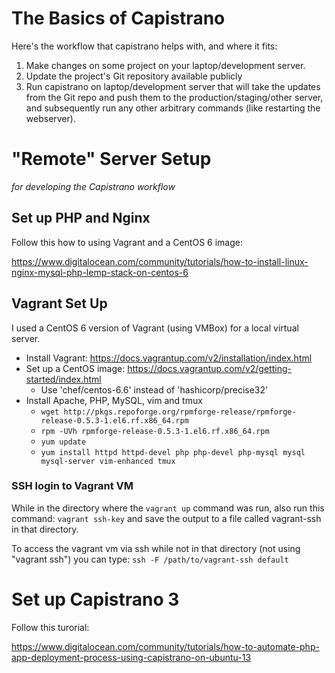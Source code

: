 # The Basics of Capistrano

Here's the workflow that capistrano helps with, and where it fits:

1. Make changes on some project on your laptop/development server.
2. Update the project's Git repository available publicly
3. Run capistrano on laptop/development server that will take the
   updates from the Git repo and push them to the production/staging/other
   server, and subsequently run any other arbitrary commands (like restarting
   the webserver).


 
# "Remote" Server Setup 
*for developing the Capistrano workflow*

## Set up PHP and Nginx

Follow this how to using Vagrant and a CentOS 6 image:

https://www.digitalocean.com/community/tutorials/how-to-install-linux-nginx-mysql-php-lemp-stack-on-centos-6

## Vagrant Set Up

I used a CentOS 6 version of Vagrant (using VMBox) for a local virtual server.

* Install Vagrant: https://docs.vagrantup.com/v2/installation/index.html
* Set up a CentOS image: https://docs.vagrantup.com/v2/getting-started/index.html
    * Use 'chef/centos-6.6' instead of 'hashicorp/precise32'
* Install Apache, PHP, MySQL, vim and tmux
    * `wget http://pkgs.repoforge.org/rpmforge-release/rpmforge-release-0.5.3-1.el6.rf.x86_64.rpm`
    * `rpm -UVh rpmforge-release-0.5.3-1.el6.rf.x86_64.rpm`
    * `yum update`
    * `yum install httpd httpd-devel php php-devel php-mysql mysql mysql-server
    vim-enhanced tmux`

### SSH login to Vagrant VM

While in the directory where the ```vagrant up``` command was run, also run this
command: ```vagrant ssh-key``` and save the output to a file called vagrant-ssh
in that directory.

To access the vagrant vm via ssh while not in that directory (not using "vagrant
ssh") you can type: ```ssh -F /path/to/vagrant-ssh default```





# Set up Capistrano 3

Follow this turorial:

https://www.digitalocean.com/community/tutorials/how-to-automate-php-app-deployment-process-using-capistrano-on-ubuntu-13


